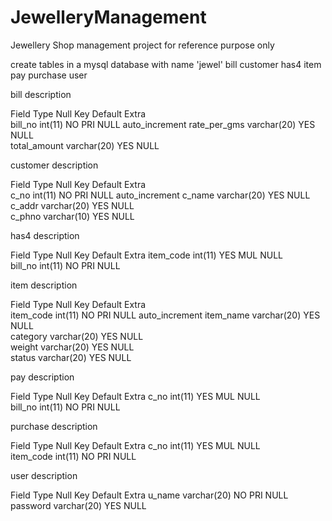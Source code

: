 # JewelleryManagement
Jewellery Shop management project for reference purpose only

create tables in a mysql database with name 'jewel'
bill
customer
has4
item
pay
purchase
user

bill description

 Field         Type         Null  Key  Default  Extra         
 bill_no       int(11)      NO    PRI  NULL     auto_increment 
 rate_per_gms  varchar(20)  YES        NULL                    
 total_amount  varchar(20)  YES        NULL    

customer description

 Field   Type         Null  Key  Default  Extra          
 c_no    int(11)      NO    PRI  NULL     auto_increment 
 c_name  varchar(20)  YES        NULL                    
 c_addr  varchar(20)  YES        NULL                    
 c_phno  varchar(10)  YES        NULL                    

has4 description

 Field      Type     Null  Key  Default  Extra 
 item_code  int(11)  YES   MUL  NULL           
 bill_no    int(11)  NO    PRI  NULL           

item description

 Field      Type         Null  Key  Default  Extra          
 item_code  int(11)      NO    PRI  NULL     auto_increment 
 item_name  varchar(20)  YES        NULL                    
 category   varchar(20)  YES        NULL                    
 weight     varchar(20)  YES        NULL                    
 status     varchar(20)  YES        NULL                    

pay description

 Field    Type     Null  Key  Default  Extra 
 c_no     int(11)  YES   MUL  NULL           
 bill_no  int(11)  NO    PRI  NULL           

purchase description

 Field      Type     Null  Key  Default  Extra 
 c_no       int(11)  YES   MUL  NULL           
 item_code  int(11)  NO    PRI  NULL           

user description

 Field     Type         Null  Key  Default  Extra 
 u_name    varchar(20)  NO    PRI  NULL           
 password  varchar(20)  YES        NULL           
